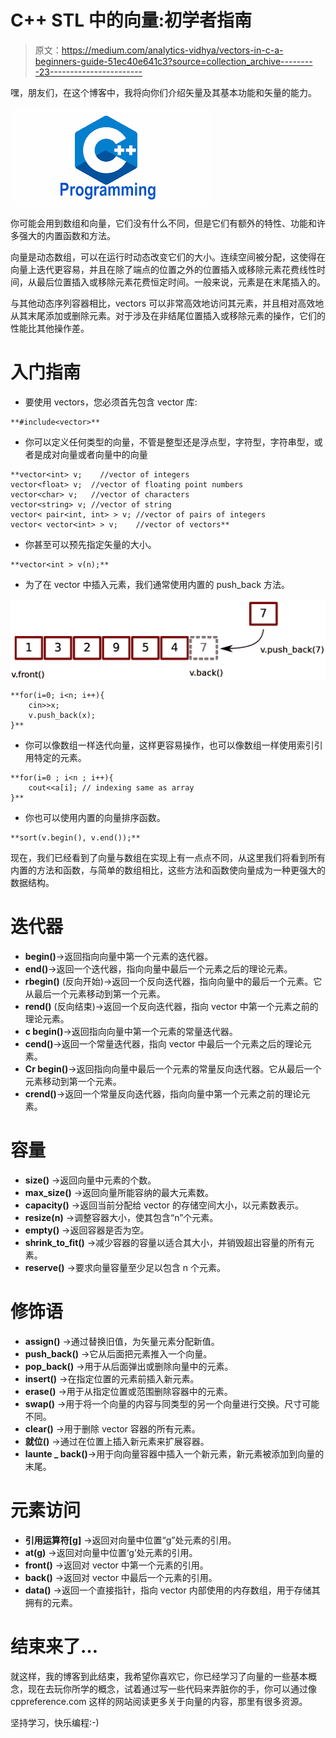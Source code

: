 # C++ STL 中的向量:初学者指南

> 原文：<https://medium.com/analytics-vidhya/vectors-in-c-a-beginners-guide-51ec40e641c3?source=collection_archive---------23----------------------->

嘿，朋友们，在这个博客中，我将向你们介绍矢量及其基本功能和矢量的能力。

![](img/413244eb50c0eb91ab62e07d9faea113.png)

你可能会用到数组和向量，它们没有什么不同，但是它们有额外的特性、功能和许多强大的内置函数和方法。

向量是动态数组，可以在运行时动态改变它们的大小。连续空间被分配，这使得在向量上迭代更容易，并且在除了端点的位置之外的位置插入或移除元素花费线性时间，从最后位置插入或移除元素花费恒定时间。一般来说，元素是在末尾插入的。

与其他动态序列容器相比，vectors 可以非常高效地访问其元素，并且相对高效地从其末尾添加或删除元素。对于涉及在非结尾位置插入或移除元素的操作，它们的性能比其他操作差。

# 入门指南

*   要使用 vectors，您必须首先包含 vector 库:

```
**#include<vector>**
```

*   你可以定义任何类型的向量，不管是整型还是浮点型，字符型，字符串型，或者是成对向量或者向量中的向量

```
**vector<int> v;    //vector of integers
vector<float> v;  //vector of floating point numbers
vector<char> v;   //vector of characters
vector<string> v; //vector of string
vector< pair<int, int> > v; //vector of pairs of integers
vector< vector<int> > v;    //vector of vectors**
```

*   你甚至可以预先指定矢量的大小。

```
**vector<int > v(n);** 
```

*   为了在 vector 中插入元素，我们通常使用内置的 push_back 方法。

![](img/3112fd6c221593d8b1373d0af48c752b.png)

```
**for(i=0; i<n; i++){
    cin>>x;
    v.push_back(x);
}**
```

*   你可以像数组一样迭代向量，这样更容易操作，也可以像数组一样使用索引引用特定的元素。

```
**for(i=0 ; i<n ; i++){
    cout<<a[i]; // indexing same as array
}**
```

*   你也可以使用内置的向量排序函数。

```
**sort(v.begin(), v.end());**
```

现在，我们已经看到了向量与数组在实现上有一点点不同，从这里我们将看到所有内置的方法和函数，与简单的数组相比，这些方法和函数使向量成为一种更强大的数据结构。

# 迭代器

*   **begin()**→返回指向向量中第一个元素的迭代器。
*   **end()**→返回一个迭代器，指向向量中最后一个元素之后的理论元素。
*   **rbegin()** (反向开始)→返回一个反向迭代器，指向向量中的最后一个元素。它从最后一个元素移动到第一个元素。
*   **rend()** (反向结束)→返回一个反向迭代器，指向 vector 中第一个元素之前的理论元素。
*   **c begin()**→返回指向向量中第一个元素的常量迭代器。
*   **cend()**→返回一个常量迭代器，指向 vector 中最后一个元素之后的理论元素。
*   **Cr begin()**→返回指向向量中最后一个元素的常量反向迭代器。它从最后一个元素移动到第一个元素。
*   **crend()**→返回一个常量反向迭代器，指向向量中第一个元素之前的理论元素。

# 容量

*   **size()** →返回向量中元素的个数。
*   **max_size()** →返回向量所能容纳的最大元素数。
*   **capacity()** →返回当前分配给 vector 的存储空间大小，以元素数表示。
*   **resize(n)** →调整容器大小，使其包含“n”个元素。
*   **empty()** →返回容器是否为空。
*   **shrink_to_fit()** →减少容器的容量以适合其大小，并销毁超出容量的所有元素。
*   **reserve()** →要求向量容量至少足以包含 n 个元素。

# 修饰语

*   **assign()** →通过替换旧值，为矢量元素分配新值。
*   **push_back()** →它从后面把元素推入一个向量。
*   **pop_back()** →用于从后面弹出或删除向量中的元素。
*   **insert()** →在指定位置的元素前插入新元素。
*   **erase()** →用于从指定位置或范围删除容器中的元素。
*   **swap()** →用于将一个向量的内容与同类型的另一个向量进行交换。尺寸可能不同。
*   **clear()** →用于删除 vector 容器的所有元素。
*   **就位()** →通过在位置上插入新元素来扩展容器。
*   **launte _ back()**→用于向向量容器中插入一个新元素，新元素被添加到向量的末尾。

# 元素访问

*   **引用运算符[g]** →返回对向量中位置“g”处元素的引用。
*   **at(g)** →返回对向量中位置‘g’处元素的引用。
*   **front()** →返回对 vector 中第一个元素的引用。
*   **back()** →返回对 vector 中最后一个元素的引用。
*   **data()** →返回一个直接指针，指向 vector 内部使用的内存数组，用于存储其拥有的元素。

# 结束来了…

就这样，我的博客到此结束，我希望你喜欢它，你已经学习了向量的一些基本概念，现在去玩你所学的概念，试着通过写一些代码来弄脏你的手，你可以通过像 cppreference.com 这样的网站阅读更多关于向量的内容，那里有很多资源。

坚持学习，快乐编程:-)